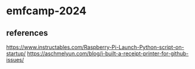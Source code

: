# emfcamp-2024


## references

https://www.instructables.com/Raspberry-Pi-Launch-Python-script-on-startup/
https://aschmelyun.com/blog/i-built-a-receipt-printer-for-github-issues/